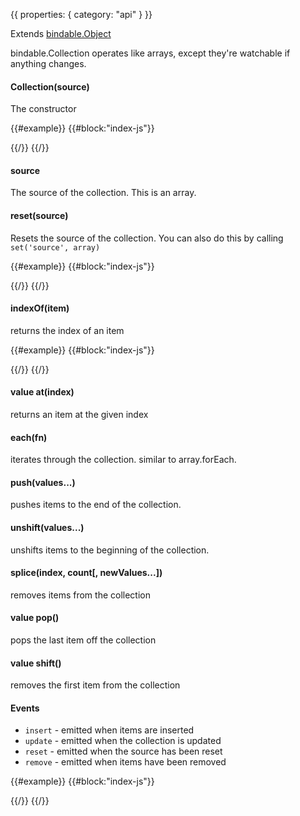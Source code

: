 {{
  properties: {
    category: "api"
  }
}}

Extends [bindable.Object](/docs/apibindableobject)

bindable.Collection operates like arrays, except they're watchable if anything changes.

#### Collection(source)

The constructor

{{#example}}
{{#block:"index-js"}}
<!--
var bindable = require("bindable@0.6.0");
var items = new bindable.Collection([1, 2, 3]);
console.log(items.at(0));
console.log(items.at(1));
console.log(items.at(2));
console.log(items.source);
-->
{{/}}
{{/}}

#### source

The source of the collection. This is an array.

#### reset(source)

Resets the source of the collection. You can also do this by calling `set('source', array)`

{{#example}}
{{#block:"index-js"}}
<!--
var bindable = require("bindable@0.6.0");
var items = new bindable.Collection([1, 2, 3]);
console.log(items.source);
items.reset([4, 5, 6]);
console.log(items.source);
items.set("source", [7, 8, 9]);
console.log(items.source);
-->
{{/}}
{{/}}


#### indexOf(item)

returns the index of an item

{{#example}}
{{#block:"index-js"}}
<!--
var bindable = require("bindable@0.6.0");
var items = new bindable.Collection([1, 2, 3]);
console.log(items.indexOf(1));
-->
{{/}}
{{/}}

#### value at(index)

returns an item at the given index

#### each(fn)

iterates through the collection. similar to array.forEach.

#### push(values...)

pushes items to the end of the collection.

#### unshift(values...)

unshifts items to the beginning of the collection.

#### splice(index, count[, newValues...])

removes items from the collection

#### value pop()

pops the last item off the collection

#### value shift()

removes the first item from the collection

#### Events

- `insert` - emitted when items are inserted
- `update` - emitted when the collection is updated
- `reset` - emitted when the source has been reset
- `remove` - emitted when items have been removed

{{#example}}
{{#block:"index-js"}}
<!--
var bindable = require("bindable@0.6.0");
var items = new bindable.Collection([1, 2, 3]);

items.on("insert", function (result) {
  console.log("insert ", result);
});

items.on("remove", function (result) {
  console.log("remove ", result);
});

items.on("update", function (result) {
  console.log("update ", result);
});

items.on("reset", function (result) {
  console.log("reset ", result);
});

items.reset([2, 3, 4]);
items.splice(1, 2);
items.push(6);
items.pop();
items.shift();
-->
{{/}}
{{/}}
